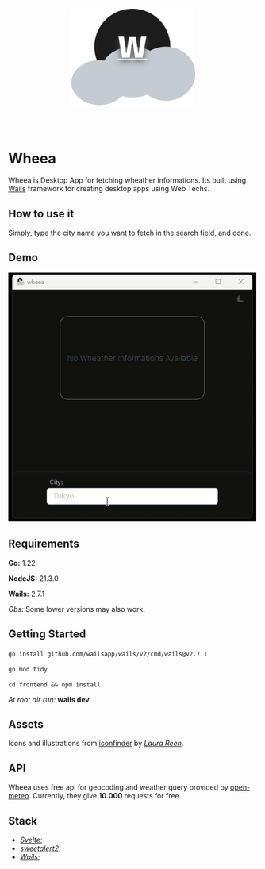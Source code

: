 <p align="center">
    <img src="build/appicon.png" width=250/>
</p>
<br>
<br>

# Wheea

Wheea is Desktop App for fetching wheather informations. Its built using [Wails](https://wails.io/) framework for creating desktop apps using Web Techs.

## How to use it

Simply, type the city name you want to fetch in the search field, and done.

## Demo

![wheea gif demo](wheea-demo.gif)

## Requirements
**Go:** 1.22

**NodeJS:** 21.3.0

**Wails:** 2.7.1

*Obs:* Some lower versions may also work.

## Getting Started
`go install github.com/wailsapp/wails/v2/cmd/wails@v2.7.1`

`go mod tidy`

`cd frontend && npm install`

*At root dir run:* **wails dev**

## Assets
Icons and illustrations from [iconfinder](https://www.iconfinder.com/) by *[Laura Reen](https://www.iconfinder.com/search?designer=laurareen)*.

## API
 Wheea uses free api for geocoding and weather query provided by [open-meteo](https://open-meteo.com/). Currently, they give **10.000** requests for free.

## Stack
 - *[Svelte](https://svelte.dev/)*;
 - *[sweetalert2](https://sweetalert2.github.io/)*;
 - *[Wails](https://wails.io/)*;
